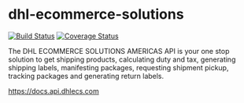 # dhl-ecommerce-solutions

[![Build Status](https://github.com/mediocre/dhl-ecommerce-solutions/workflows/build/badge.svg?branch=main)](https://github.com/mediocre/dhl-ecommerce-solutions/actions?query=workflow%3Abuild+branch%3Amain)
[![Coverage Status](https://coveralls.io/repos/github/mediocre/dhl-ecommerce-solutions/badge.svg?branch=main)](https://coveralls.io/github/mediocre/dhl-ecommerce-solutions?branch=main)

The DHL ECOMMERCE SOLUTIONS AMERICAS API is your one stop solution to get shipping products, calculating duty and tax, generating shipping labels, manifesting packages, requesting shipment pickup, tracking packages and generating return labels.

https://docs.api.dhlecs.com